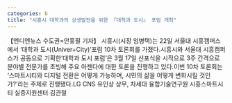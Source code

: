 ```yaml
---
categories: b
title: "시흥시 대학과의 상생발전을 위한 『대학과 도시』 포럼 개최"
---
```

【엔디엔뉴스 수도권=안홍필 기자】 시흥시(시장 임병택)는 22일 서울대 시흥캠퍼스에서 ‘대학과 도시(Univer+City)’포럼 10차 토론회를 가졌다.시흥시와 서울대 시흥캠퍼스가 공동으로 기획한‘대학과 도시 포럼’은 3월 17일 선포식을 시작으로 3주 간격으로 분야별 전문가를 초빙해 주요 아젠다에 대한 토론을 진행하고 있다.이번 10차 토론회는 ‘스마트시티와 디지털 전환은 어떻게 가능하며, 시민의 삶을 어떻게 변화시킬 것인가?’라는 주제로 진행됐다.LG CNS 유인상 상무, 차세대 융합기술연구원 시흥스마트시티 실증지원센터 김관철